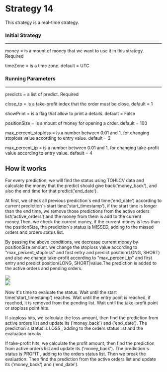 # Strategy 14

This strategy is a real-time strategy.

### Initial Strategy
---
money = is a mount of money that we want to use it in this strategy. Required

timeZone =  is a time zone. default = UTC

### Running Parameters
---

predicts = a list of predict. Required

close_tp =  is a take-profit index that the order must be close. default = 1

showPrint = is a flag that allow to print a details. default = False

positionSize = is a mount of money for opening a order. default = 100

max_percent_stoploss = is a number between 0.01 and 1, for changing stoploss value according to entry value. default = 2

max_percent_tp = is a number between 0.01 and 1, for changing take-profit value according to entry value. default = 4

## How it works

For every prediction, we will find the status using TOHLCV data and calculate the money that the predict should give back('money_back'), and also the end time for that predict('end_date').

At first, we check all previous prediction\`s end time('end_date') according to current prediction\`s start time('start_timestamp'), if the start time is longer than the end time, we remove those predictions from the active orders list('active_orders') and the money from them is add to the current money.Then, we check the current money, if the current money is less than the positionSize, the prediction`s status is MISSED, adding to the missed orders and orders status list.


By passing the above conditions, we decrease current money by positionSize amount. we change the stoploss value according to "max_percent_stoploss" and first entry and predict position(LONG, SHORT) and also we change take-profit according to "max_percent_tp" and first entry and predict position(LONG, SHORT)value.The prediction is added to the active orders and pending orders.


<img src="https://latex.codecogs.com/png.image?\dpi{110}\bg{white}&space;stop_loss=firstEntry\times\left(1&plus;\left(\frac{maxPercentStoploss}{100\times\text{leverage}\times(-1)isShort(1)}\right)\right)"  />

<br>

<img src="https://latex.codecogs.com/png.image?\dpi{110}\bg{white}&space;tp=firstEntry\times\left(1&plus;\left(\frac{maxPercentTp}{100\times\text{leverage}\times(1)isShort(-1)}\right)\right)"  />


Now it's time to evaluate the status. Wait until the start time('start_timestamp') reaches. Wait until the entry point is reached, if reached, it is removed from the pending list. Wait until the take-profit point or stoploss point hits.

If stoploss hits, we calculate the loss amount, then find the prediction from active orders list and update its ('money_back') and ('end_date'). The prediction\`s status is LOSS , adding to the orders status list and the evaluation breaks.

If take-profit hits, we calculate the profit amount, then find the prediction from active orders list and update its ('money_back'). The prediction\`s status is PROFIT , adding to the orders status list. Then we  break the evaluation. Then find the prediction from the active orders list and update its ('money_back') and ('end_date').




   